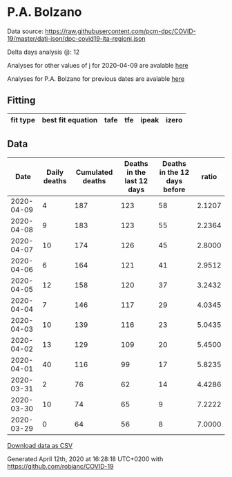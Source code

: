 # P.A. Bolzano

Data source: https://raw.githubusercontent.com/pcm-dpc/COVID-19/master/dati-json/dpc-covid19-ita-regioni.json

Delta days analysis (j): 12

Analyses for other values of j for 2020-04-09 are avalable [here](../README.md)

Analyses for P.A. Bolzano for previous dates are avalable [here](../../README.md)

## Fitting 
|fit type|best fit equation|tafe|tfe|ipeak|izero|
|-------|-----|--------|------|---|---|

## Data
|Date|Daily deaths|Cumulated deaths|Deaths in the last 12 days|Deaths in the 12 days before|ratio|
|----|----------|-----------|-------|--------------------|-----|
|2020-04-09|4|187|123|58|2.1207|
|2020-04-08|9|183|123|55|2.2364|
|2020-04-07|10|174|126|45|2.8000|
|2020-04-06|6|164|121|41|2.9512|
|2020-04-05|12|158|120|37|3.2432|
|2020-04-04|7|146|117|29|4.0345|
|2020-04-03|10|139|116|23|5.0435|
|2020-04-02|13|129|109|20|5.4500|
|2020-04-01|40|116|99|17|5.8235|
|2020-03-31|2|76|62|14|4.4286|
|2020-03-30|10|74|65|9|7.2222|
|2020-03-29|0|64|56|8|7.0000|

[Download data as CSV](COVID-19_p.a._bolzano_j12_2020-04-09.csv)

Generated April 12th, 2020 at 16:28:18 UTC+0200 with https://github.com/robianc/COVID-19
